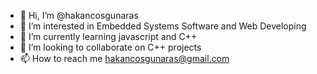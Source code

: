 - 👋 Hi, I’m @hakancosgunaras
- 👀 I’m interested in Embedded Systems Software and Web Developing
- 🌱 I’m currently learning javascript and C++
- 💞️ I’m looking to collaborate on C++ projects
- 📫 How to reach me hakancosgunaras@gmail.com

<!---
hakancosgunaras/hakancosgunaras is a ✨ special ✨ repository because its `README.md` (this file) appears on your GitHub profile.
You can click the Preview link to take a look at your changes.
--->
